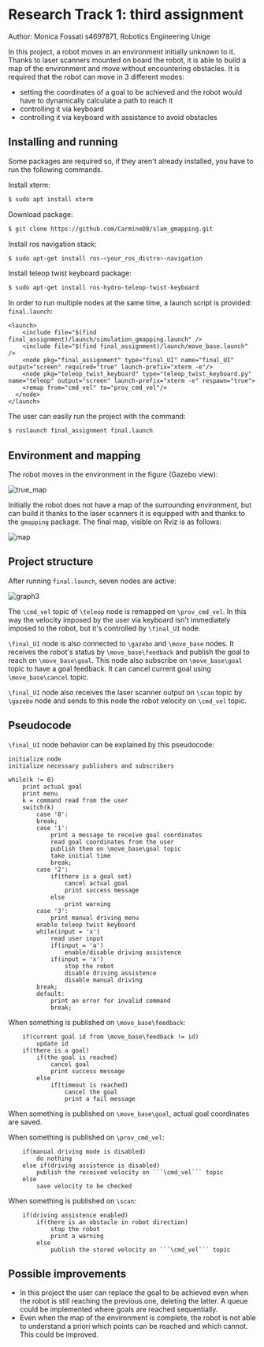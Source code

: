 # Research Track 1: third assignment 
Author: Monica Fossati s4697871, Robotics Engineering Unige

In this project, a robot moves in an environment initially unknown to it. Thanks to laser scanners mounted on board the robot, it is able to build a map of the environment and move without encountering obstacles.
It is required that the robot can move in 3 different modes:
*  setting the coordinates of a goal to be achieved and the robot would have to dynamically calculate a path to reach it 
*  controlling it via keyboard 
*  controlling it via keyboard with assistance to avoid obstacles

## Installing and running
Some packages are required so, if they aren't already installed, you have to run the following commands.

Install xterm:
```bash
$ sudo apt install xterm
```
Download package:
```bash
$ git clone https://github.com/CarmineD8/slam_gmapping.git
```
Install ros navigation stack:
```bash
$ sudo apt-get install ros-<your_ros_distro>-navigation
```
Install teleop twist keyboard package:
```bash
$ sudo apt-get install ros-hydro-teleop-twist-keyboard
```
In order to run multiple nodes at the same time, a launch script is provided:
```final.launch```:
```
<launch>
    <include file="$(find final_assignment)/launch/simulation_gmapping.launch" />
    <include file="$(find final_assignment)/launch/move_base.launch" />
    <node pkg="final_assignment" type="final_UI" name="final_UI" output="screen" required="true" launch-prefix="xterm -e"/>
    <node pkg="teleop_twist_keyboard" type="teleop_twist_keyboard.py" name="teleop" output="screen" launch-prefix="xterm -e" respawn="true">
    <remap from="cmd_vel" to="prov_cmd_vel"/>
  </node>
</launch>
```
The user can easily run the project with the command:
```bash
$ roslaunch final_assignment final.launch 
```
## Environment and mapping
The robot moves in the environment in the figure (Gazebo view):

![true_map](https://user-images.githubusercontent.com/62377263/148927975-c272cc18-bd40-4af4-822e-f6440199b8a9.JPG)

Initially the robot does not have a map of the surrounding environment, but can build it thanks to the laser scanners it is equipped with and thanks to the ```gmapping``` package.
The final map, visible on Rviz is as follows:

![map](https://user-images.githubusercontent.com/62377263/148928409-d8d45436-5e83-4284-8f01-b21346316c74.JPG)

## Project structure
After running ```final.launch```, seven nodes are active:

![graph3](https://user-images.githubusercontent.com/62377263/148929443-39082c28-c785-43f7-88e0-f35ff369175c.JPG)

The ```\cmd_vel``` topic of ```\teleop``` node is remapped on ```\prov_cmd_vel```. In this way the velocity imposed by the user via keyboard isn't immediately imposed to the robot, but it's controlled by ```\final_UI``` node.

```\final_UI``` node is also connected to ```\gazebo``` and ```\move_base``` nodes.
It receives the robot's status by ```\move_base\feedback``` and publish the goal to reach on ```\move_base\goal```. This node also subscribe on ```\move_base\goal``` topic to have a goal feedback. It can cancel current goal using ```\move_base\cancel``` topic.

```\final_UI``` node also receives the laser scanner output on ```\scan``` topic by ```\gazebo``` node and sends to this node the robot velocity on ```\cmd_vel``` topic.

## Pseudocode
```\final_UI``` node behavior can be explained by this pseudocode:

```pseudocode
initialize node
initialize necessary publishers and subscribers

while(k != 0)
    print actual goal
    print menu
    k = command read from the user
    switch(k)
	    case '0':
	    break;
	    case '1':
            print a message to receive goal coordinates
	    	read goal coordinates from the user
            publish them on \move_base\goal topic
            take initial time
	    	break;
	    case '2':
	    	if(there is a goal set)
                cancel actual goal 
                print success message
            else
                print warning
	    case '3':
	    	print manual driving menu
		enable teleop twist keyboard
		while(input = 'x')
			read user input
			if(input = 'a')
			    enable/disable driving assistence
			if(input = 'x')
			    stop the robot
			    disable driving assistence
			    disable manual driving
		break;
	    default:
	    	print an error for invalid command
	    	break;
```
When something is published on ```\move_base\feedback```:
```pseudocode
	if(current goal id from \move_base\feedback != id)
		update id
	if(there is a goal)
		if(the goal is reached)
			cancel goal
			print success message
		else
			if(timeout is reached)
				cancel the goal
				print a fail message
```
When something is published on ```\move_base\goal```, actual goal coordinates are saved.

When something is published on ```\prov_cmd_vel```:
```pseudocode
	if(manual driving mode is disabled)
		do nothing
	else if(driving assistence is disabled)
		publish the received velocity on ```\cmd_vel``` topic
	else 
		save velocity to be checked	
```
When something is published on ```\scan```:
```pseudocode
	if(driving assistence enabled)
		if(there is an obstacle in robot direction)
			stop the robot
			print a warning
		else
			publish the stored velocity on ```\cmd_vel``` topic
```

## Possible improvements
* In this project the user can replace the goal to be achieved even when the robot is still reaching the previous one, deleting the latter. A queue could be implemented where goals are reached sequentially.
* Even when the map of the environment is complete, the robot is not able to understand a priori which points can be reached and which cannot. This could be improved.
